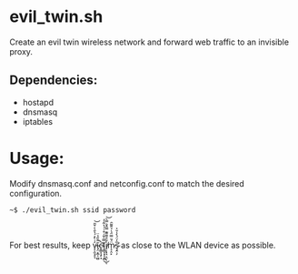# **evil_twin.sh**

Create an evil twin wireless network and forward web traffic to an invisible proxy.


## Dependencies:

- hostapd
- dnsmasq
- iptables


# Usage:

Modify dnsmasq.conf and netconfig.conf to match the desired configuration.

`~$ ./evil_twin.sh ssid password`

<br/>


For best results, keep v̵͓͕̫͉̥͉̒̇̀̽́̔̑̀̇̌̎͝ĩ̴̡̤͙̲͔̫̺̑̄̋̉̈̚c̵̨͇̝͎̙͓͝t̴̨̳̞͓̞͙̻̿̍̐̇͒͗́̔͂̍̒͜ͅi̸̠͎͓͉͔̤͋̑͌͂͊̿̂̐̿̀͝ͅm̷̝͔̤̙̈́̆̿̈́̍̉̑͌̑ş̴̛̭̣̗̅̓̈́̀̾̆͐                 as close to the WLAN device as possible.